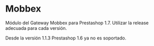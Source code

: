 # Mobbex

Módulo del Gateway Mobbex para Prestashop 1.7. Utilizar la release adecuada para cada versión.

Desde la versión 1.1.3 Prestashop 1.6 ya no es soportado.